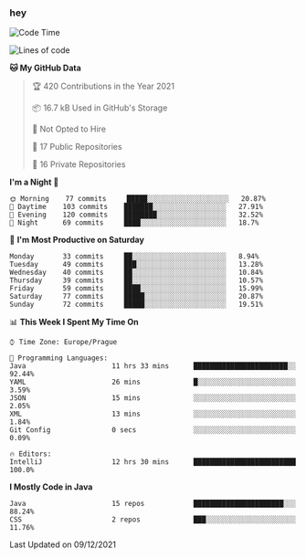 ### hey

<!--START_SECTION:waka-->
![Code Time](http://img.shields.io/badge/Code%20Time-443%20hrs%204%20mins-blue)

![Lines of code](https://img.shields.io/badge/From%20Hello%20World%20I%27ve%20Written-100%20Thousand%20lines%20of%20code-blue)

**🐱 My GitHub Data** 

> 🏆 420 Contributions in the Year 2021
 > 
> 📦 16.7 kB Used in GitHub's Storage 
 > 
> 🚫 Not Opted to Hire
 > 
> 📜 17 Public Repositories 
 > 
> 🔑 16 Private Repositories  
 > 
**I'm a Night 🦉** 

```text
🌞 Morning    77 commits     █████░░░░░░░░░░░░░░░░░░░░   20.87% 
🌆 Daytime    103 commits    ███████░░░░░░░░░░░░░░░░░░   27.91% 
🌃 Evening    120 commits    ████████░░░░░░░░░░░░░░░░░   32.52% 
🌙 Night      69 commits     ████░░░░░░░░░░░░░░░░░░░░░   18.7%

```
📅 **I'm Most Productive on Saturday** 

```text
Monday       33 commits     ██░░░░░░░░░░░░░░░░░░░░░░░   8.94% 
Tuesday      49 commits     ███░░░░░░░░░░░░░░░░░░░░░░   13.28% 
Wednesday    40 commits     ██░░░░░░░░░░░░░░░░░░░░░░░   10.84% 
Thursday     39 commits     ██░░░░░░░░░░░░░░░░░░░░░░░   10.57% 
Friday       59 commits     ████░░░░░░░░░░░░░░░░░░░░░   15.99% 
Saturday     77 commits     █████░░░░░░░░░░░░░░░░░░░░   20.87% 
Sunday       72 commits     █████░░░░░░░░░░░░░░░░░░░░   19.51%

```


📊 **This Week I Spent My Time On** 

```text
⌚︎ Time Zone: Europe/Prague

💬 Programming Languages: 
Java                     11 hrs 33 mins      ███████████████████████░░   92.44% 
YAML                     26 mins             █░░░░░░░░░░░░░░░░░░░░░░░░   3.59% 
JSON                     15 mins             ░░░░░░░░░░░░░░░░░░░░░░░░░   2.05% 
XML                      13 mins             ░░░░░░░░░░░░░░░░░░░░░░░░░   1.84% 
Git Config               0 secs              ░░░░░░░░░░░░░░░░░░░░░░░░░   0.09%

🔥 Editors: 
IntelliJ                 12 hrs 30 mins      █████████████████████████   100.0%

```

**I Mostly Code in Java** 

```text
Java                     15 repos            ██████████████████████░░░   88.24% 
CSS                      2 repos             ███░░░░░░░░░░░░░░░░░░░░░░   11.76%

```



 Last Updated on 09/12/2021
<!--END_SECTION:waka-->
